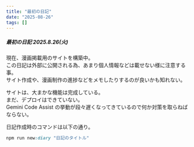 ```yaml
---
title: "最初の日記"
date: "2025-08-26"
tags: []
---
```


##### 最初の日記 2025.8.26(火)

現在、漫画掲載用のサイトを構築中。  
この日記は外部に公開される為、あまり個人情報などは載せない様に注意する事。  
サイト作成や、漫画制作の進捗などをメモしたりするのが良いかも知れない。

サイトは、大まかな機能は完成している。  
まだ、デプロイはできていない。  
Gemini Code Assist の挙動が段々遅くなってきているので何か対策を取らねばならない。

日記作成時のコマンドは以下の通り。

```ruby:qiita.rb
npm run new:diary "日記のタイトル"
```
